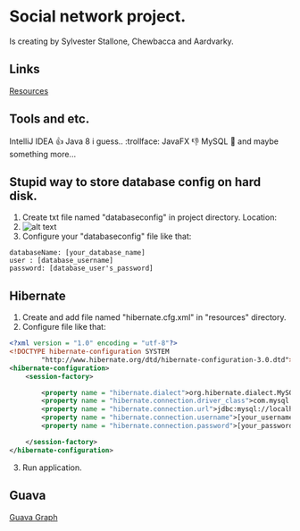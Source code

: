 # Social network project.

Is creating by Sylvester Stallone, Chewbacca and Aardvarky.

## Links
[Resources](https://drive.google.com/drive/folders/1MB7kTc6S8v_oU7GrIn9qBIVhq8pzi4Ga)

## Tools and etc.

IntelliJ IDEA :+1:
Java 8 i guess.. :trollface:
JavaFX :thumbsdown:
MySQL :muscle:
and maybe something more...

## Stupid way to store database config on hard disk.

1. Create txt file named "databaseconfig" in project directory. Location:
1. ![alt text](https://i.imgur.com/kd24ytK.png)
1. Configure your "databaseconfig" file like that:

```
databaseName: [your_database_name]
user : [database_username]
password: [database_user's_password]
```
## Hibernate

1. Create and add file named "hibernate.cfg.xml" in "resources" directory.
1. Configure file like that:

```xml
<?xml version = "1.0" encoding = "utf-8"?>
<!DOCTYPE hibernate-configuration SYSTEM
        "http://www.hibernate.org/dtd/hibernate-configuration-3.0.dtd">
<hibernate-configuration>
    <session-factory>

        <property name = "hibernate.dialect">org.hibernate.dialect.MySQLDialect</property>
        <property name = "hibernate.connection.driver_class">com.mysql.jdbc.Driver</property>
        <property name = "hibernate.connection.url">jdbc:mysql://localhost:3306/[database_name]?useTimezone=true&amp;serverTimezone=UTC</property>
        <property name = "hibernate.connection.username">[your_username]</property>
        <property name = "hibernate.connection.password">[your_password]</property>

    </session-factory>
</hibernate-configuration>
```
3. Run application.

## Guava

[Guava Graph](https://github.com/google/guava/wiki/GraphsExplained)
